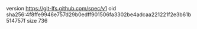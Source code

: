 version https://git-lfs.github.com/spec/v1
oid sha256:4f8ffe9946e757d29b0edff901506fa3302be4adcaa221221f2e3b61b514757f
size 736
